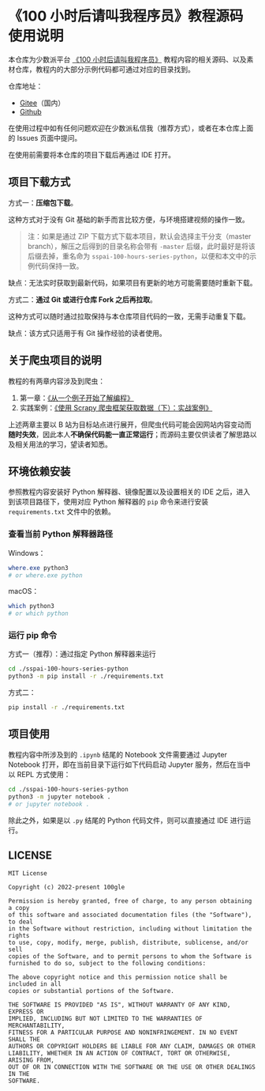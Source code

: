 # 《100 小时后请叫我程序员》教程源码使用说明

本仓库为少数派平台 [《100 小时后请叫我程序员》](https://sspai.com/series/271) 教程内容的相关源码、以及素材仓库，教程内的大部分示例代码都可通过对应的目录找到。

仓库地址：

- [Gitee](https://gitee.com/tinybot/sspai-100-hours-series-python)（国内）
- [Github](https://github.com/100gle/sspai-100-hours-series-python)

在使用过程中如有任何问题欢迎在少数派私信我（推荐方式），或者在本仓库上面的 Issues 页面中提问。

在使用前需要将本仓库的项目下载后再通过 IDE 打开。

## 项目下载方式

方式一：**压缩包下载**。

这种方式对于没有 Git 基础的新手而言比较方便，与环境搭建视频的操作一致。

> 注：如果是通过 ZIP 下载方式下载本项目，默认会选择主干分支（master branch），解压之后得到的目录名称会带有 `-master` 后缀，此时最好是将该后缀去掉，重名命为 `sspai-100-hours-series-python`，以便和本文中的示例代码保持一致。

缺点：无法实时获取到最新代码，如果项目有更新的地方可能需要随时重新下载。

方式二：**通过 Git 或进行仓库 Fork 之后再拉取**。

这种方式可以随时通过拉取保持与本仓库项目代码的一致，无需手动重复下载。

缺点：该方式只适用于有 Git 操作经验的读者使用。

## 关于爬虫项目的说明

教程的有两章内容涉及到爬虫：

1. 第一章：[《从一个例子开始了解编程》](https://sspai.com/post/72756)
2. 实践案例：[《使用 Scrapy 爬虫框架获取数据（下）：实战案例》](https://sspai.com/post/74246)

上述两章主要以 B 站为目标站点进行展开，但爬虫代码可能会因网站内容变动而**随时失效**，因此本人**不确保代码能一直正常运行**；而源码主要仅供读者了解思路以及相关用法的学习，望读者知悉。

## 环境依赖安装

参照教程内容安装好 Python 解释器、镜像配置以及设置相关的 IDE 之后，进入到该项目路径下，使用对应 Python 解释器的 `pip` 命令来进行安装 `requirements.txt` 文件中的依赖。

### 查看当前 Python 解释器路径

Windows：

```powershell
where.exe python3
# or where.exe python
```

macOS：

```bash
which python3
# or which python
```

### 运行 pip 命令

方式一（推荐）：通过指定 Python 解释器来运行

```bash
cd ./sspai-100-hours-series-python
python3 -m pip install -r ./requirements.txt
```

方式二：

```bash
pip install -r ./requirements.txt
```

## 项目使用

教程内容中所涉及到的 `.ipynb` 结尾的 Notebook 文件需要通过 Jupyter Notebook 打开，即在当前目录下运行如下代码启动 Jupyter 服务，然后在当中以 REPL 方式使用：

```bash
cd ./sspai-100-hours-series-python
python3 -m jupyter notebook .
# or jupyter notebook .
```

除此之外，如果是以 `.py` 结尾的 Python 代码文件，则可以直接通过 IDE 进行运行。

## LICENSE

```plain
MIT License

Copyright (c) 2022-present 100gle

Permission is hereby granted, free of charge, to any person obtaining a copy
of this software and associated documentation files (the "Software"), to deal
in the Software without restriction, including without limitation the rights
to use, copy, modify, merge, publish, distribute, sublicense, and/or sell
copies of the Software, and to permit persons to whom the Software is
furnished to do so, subject to the following conditions:

The above copyright notice and this permission notice shall be included in all
copies or substantial portions of the Software.

THE SOFTWARE IS PROVIDED "AS IS", WITHOUT WARRANTY OF ANY KIND, EXPRESS OR
IMPLIED, INCLUDING BUT NOT LIMITED TO THE WARRANTIES OF MERCHANTABILITY,
FITNESS FOR A PARTICULAR PURPOSE AND NONINFRINGEMENT. IN NO EVENT SHALL THE
AUTHORS OR COPYRIGHT HOLDERS BE LIABLE FOR ANY CLAIM, DAMAGES OR OTHER
LIABILITY, WHETHER IN AN ACTION OF CONTRACT, TORT OR OTHERWISE, ARISING FROM,
OUT OF OR IN CONNECTION WITH THE SOFTWARE OR THE USE OR OTHER DEALINGS IN THE
SOFTWARE.
```
